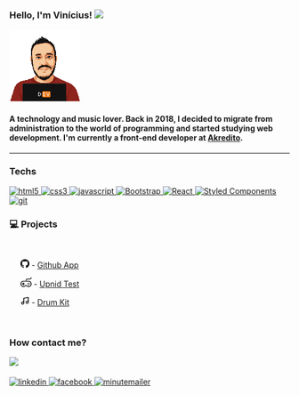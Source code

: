 ### Hello, I'm Vinícius! <img src="https://media.giphy.com/media/hvRJCLFzcasrR4ia7z/giphy.gif" width="30px">


<img src="https://github.com/vinicius-assis/vinicius-assis/blob/master/assets/profile.png" alt="Vinicius avatar">


#### A technology and music lover. Back in 2018, I decided to migrate from administration to the world of programming and started studying web development. I'm currently a front-end developer at [Akredito](https://www.akredito.com.br).
---

### Techs

<p>
  <a target="_blank" href="https://developer.mozilla.org/pt-BR/docs/Web/HTML/HTML5">
    <img alt="html5" src="https://img.shields.io/badge/-HTML5-E34F26?style=flat-square&logo=html5&logoColor=white" />
  </a>
   <a href="https://developer.mozilla.org/pt-BR/docs/Archive/CSS3">
    <img alt="css3" src="https://img.shields.io/badge/-CSS3-1572B6?style=flat-square&logo=css3&logoColor=white" />
  </a>
  <a target="_blank" href="https://developer.mozilla.org/pt-BR/docs/Aprender/JavaScript">
    <img alt="javascript" src="https://img.shields.io/badge/-Javascript-F7DF1E?style=flat-square&logo=javascript&logoColor=white" />
  </a>
  <a target="_blank" href="https://getbootstrap.com/">
    <img alt="Bootstrap" src="https://img.shields.io/badge/-Bootstrap-563D7C?style=flat-square&logo=bootstrap&logoColor=white" />
  </a>
  <a target="_blank" href="https://pt-br.reactjs.org/">
    <img alt="React" src="https://img.shields.io/badge/-React-45b8d8?style=flat-square&logo=react&logoColor=white" />
  </a>
  <a target="_blank" href="https://styled-components.com/">
    <img alt="Styled Components" src="https://img.shields.io/badge/-Styled_Components-db7092?style=flat-square&logo=styled-components&logoColor=white" />
  </a>
  <a target="_blank" href="https://git-scm.com/">
    <img alt="git" src="https://img.shields.io/badge/-Git-F05032?style=flat-square&logo=git&logoColor=white" />
  </a>
  <!-- <a target="_blank" href="https://www.typescriptlang.org/">
    <img alt="TypeScript" src="https://img.shields.io/badge/-TypeScript-007ACC?style=flat-square&logo=typescript&logoColor=white" />
  </a>
  <a target="_blank" href="https://vuejs.org/">
    <img alt="Vue.js" src="https://img.shields.io/badge/-Vue.js-4FC08D?style=flat-square&logo=Vue.js&logoColor=white" />
  </a> -->
  <!-- <a target="_blank" href="https://redux.js.org/">
    <img alt="redux" src="https://img.shields.io/badge/-Redux-764ABC?style=flat-square&logo=redux&logoColor=white" />
  </a>
  <a target="_blank" href="https://sass-lang.com/">
    <img alt="Sass" src="https://img.shields.io/badge/-Sass-CC6699?style=flat-square&logo=sass&logoColor=white" />
  </a> -->
  <!-- <a target="_blank" href="https://www.docker.com/">
    <img alt="Docker" src="https://img.shields.io/badge/-Docker-46a2f1?style=flat-square&logo=docker&logoColor=white" />
  </a>
  <a target="_blank" href="https://nodejs.org/en/">
    <img alt="Nodejs" src="https://img.shields.io/badge/-Nodejs-43853d?style=flat-square&logo=Node.js&logoColor=white" />
  </a>
  <a target="_blank" href="https://support.insomnia.rest/article/11-getting-started">
    <img alt="Insomnia" src="https://img.shields.io/badge/-Insomnia-5849BE?style=flat-square&logo=insomnia&logoColor=white" />
  </a> -->
</p>

### 💻 Projects
<br>
<div style="margin-left:20px">
<p><img src="https://github.com/vinicius-assis/vinicius-assis/blob/master/assets/github.svg" width="16" alt="Github icon"/> - <a href="https://github.com/vinicius-assis/github-app">Github App</a></p>


<p><img src="https://github.com/vinicius-assis/vinicius-assis/blob/master/assets/controller.svg" width="20" alt="Controler icon"/> - <a href="https://github.com/vinicius-assis/upnid">Upnid Test</a></p>

<p><img src="https://github.com/vinicius-assis/vinicius-assis/blob/master/assets/music.svg" width="16" alt="Music icon"/> - <a href="https://github.com/vinicius-assis/drum-kit">Drum Kit</a></p>
</div>
<br>

### How contact me?
<div>
  <img src="https://thumbs.gfycat.com/AccurateUnfinishedBergerpicard-max-1mb.gif" width="100"/>
</div>
<br>
<a target="_blank" href="https://www.linkedin.com/in/vinicius-assis">
    <img alt="linkedin" src="https://img.shields.io/badge/-/vinicius--assis-2C8EBB?style=flat-square&logo=linkedin&logoColor=white" />
</a>

<a target="_blank" href="https://www.facebook.com/vinicius.assiis">
    <img alt="facebook" src="https://img.shields.io/badge/-/vinicius--assis-2C8EBB?style=flat-square&logo=facebook&logoColor=white" />
</a>
<a target="_blank" href="mailto:viniciusassis.dev@hotmail.com">
    <img alt="minutemailer" src="https://img.shields.io/badge/-/vinicius--assis-2C8EBB?style=flat-square&logo=minutemailer&logoColor=white" />
</a>
<!--  -->

<!--
**vinicius-assis/vinicius-assis** is a ✨ _special_ ✨ repository because its `README.md` (this file) appears on your GitHub profile.

Here are some ideas to get you started:

- 🔭 I’m currently working on ...
- 🌱 I’m currently learning ...
- 👯 I’m looking to collaborate on ...
- 🤔 I’m looking for help with ...
- 💬 Ask me about ...
- 📫 How to reach me: ...
- 😄 Pronouns: ...
- ⚡ Fun fact: ...
-->

